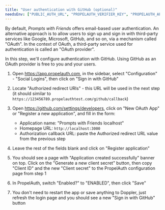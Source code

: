 ```yaml
---
title: "User authentication with GitHub (optional)"
needsEnv: ["PUBLIC_AUTH_URL", "PROPELAUTH_VERIFIER_KEY", "PROPELAUTH_API_KEY"]
---
```


By default, _Prompts with Friends_ offers email-based user authentication. An alternative approach is to allow users to sign up and sign in with third-party services like Google, Microsoft, GitHub, and so on, via a mechanism called "OAuth". In the context of OAuth, a third-party service used for authentication is called an "OAuth provider".

In this step, we'll configure authentication with GitHub. Using GitHub as an OAuth provider is free to you and your users.

1. Open <a href="https://app.propelauth.com">https://app.propelauth.com</a>, in the sidebar, select "Configuration" - "Social Logins", then click on "Sign in with GitHub"

1. Locate "Authorized redirect URIs" - this URL will be used in the next step (it should similar to `https://123456789.propelauthtest.com/github/callback`)

1. Open <a href="https://github.com/settings/developers">https://github.com/settings/developers</a>, click on "New OAuth App" or "Register a new application", and fill in the form:

   - Application name: "Prompts with Friends localhost"
   - Homepage URL: `http://localhost:3000`
   - Authorization callback URL: paste the Authorized redirect URL value from the previous step

1. Leave the rest of the fields blank and click on "Register application"

1. You should see a page with "Application created successfully" banner on top. Click on the "Generate a new client secret" button, then copy "Client ID" and the new "Client secret" to the PropelAuth configuration page from step 1

1. In PropelAuth, switch "Enabled?" to "ENABLED", then click "Save"

1. You don't need to restart the app or save anything to Doppler, just refresh the login page and you should see a new "Sign in with GitHub" button
